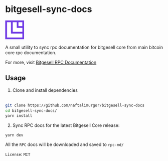 # bitgesell-sync-docs

<img src="Icon.png" style="height: 60px;" />

A small utility to sync rpc documentation for bitgesell core from main bitcoin core rpc documentation.

For more, visit [Bitgesell RPC Documentation](https://docs.bitgesell.dev/docs/category/bitgesell-core--rpc-reference)

## Usage
1. Clone and install dependencies
```sh

git clone https://github.com/naftalimurgor/bitgesell-sync-docs
cd bitgesell-sync-docs/
yarn install
```

2. Sync RPC docs for the latest Bitgesell Core release:

```shell
yarn dev
```

All the `RPC` docs will be downloaded and saved to `rpc-md/`

`License`: `MIT`



